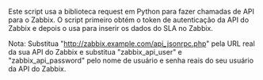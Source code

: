 Este script usa a biblioteca request em Python para fazer chamadas de API para o Zabbix. O script primeiro obtém o token de autenticação da API do Zabbix e depois o usa para inserir os dados do SLA no Zabbix.

Nota: Substitua "http://zabbix.example.com/api_jsonrpc.php" pela URL real da sua API do Zabbix e substitua "zabbix_api_user" e "zabbix_api_password" pelo nome de usuário e senha reais do seu usuário da API do Zabbix.